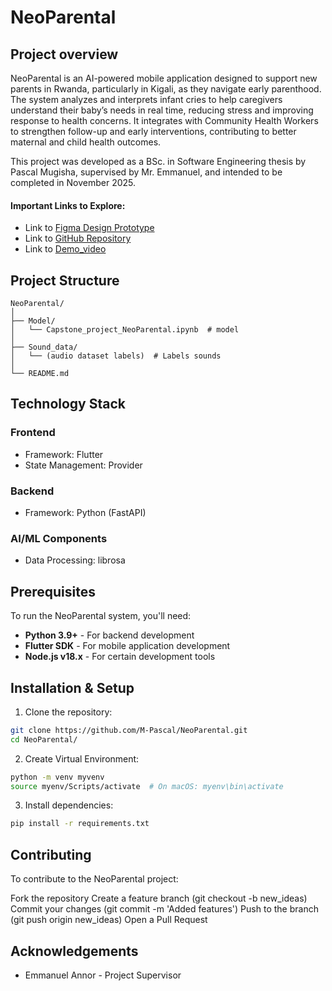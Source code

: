 # **NeoParental**
## Project overview
NeoParental is an AI-powered mobile application designed to support new parents in Rwanda, particularly in Kigali, as they navigate early parenthood. The system analyzes and interprets infant cries to help caregivers understand their baby’s needs in real time, reducing stress and improving response to health concerns. It integrates with Community Health Workers to strengthen follow-up and early interventions, contributing to better maternal and child health outcomes.

This project was developed as a BSc. in Software Engineering thesis by Pascal Mugisha, supervised by Mr. Emmanuel, and intended to be completed in November 2025.

#### Important Links to Explore:
- Link to [Figma Design Prototype](https://www.figma.com/proto/VEoDYp7vbH6ahN5du9bKWb/Untitled?node-id=0-1&t=tz9GGUXJTJ9oRpkr-1)
- Link to [GitHub Repository](https://github.com/M-Pascal/NeoParental.git)
- Link to [Demo_video](https://youtu.be/mBu3su7Ymdk)

## Project Structure
```
NeoParental/
│
├── Model/
│   └── Capstone_project_NeoParental.ipynb  # model
│
├── Sound_data/
│   └── (audio dataset labels)  # Labels sounds
│
└── README.md
```

## Technology Stack
### Frontend
- Framework: Flutter
- State Management: Provider
### Backend
- Framework: Python (FastAPI)
### AI/ML Components
- Data Processing: librosa

## Prerequisites
To run the NeoParental system, you'll need:

* **Python 3.9+** - For backend development
* **Flutter SDK** - For mobile application development
* **Node.js v18.x** - For certain development tools

## Installation & Setup
1. Clone the repository:
```bash
git clone https://github.com/M-Pascal/NeoParental.git
cd NeoParental/
```
2. Create Virtual Environment:
```bash
python -m venv myvenv
source myenv/Scripts/activate  # On macOS: myenv\bin\activate
```
3. Install dependencies:
```bash
pip install -r requirements.txt
```
## Contributing
To contribute to the NeoParental project:

Fork the repository
Create a feature branch (git checkout -b new_ideas)
Commit your changes (git commit -m 'Added features')
Push to the branch (git push origin new_ideas)
Open a Pull Request

## Acknowledgements
- Emmanuel Annor - Project Supervisor

